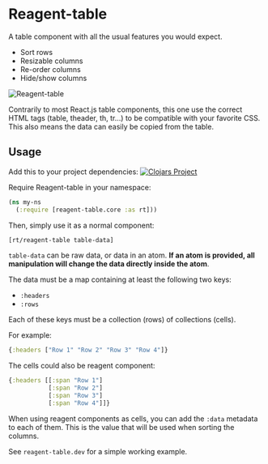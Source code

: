 Reagent-table
=========

A table component with all the usual features you would expect.

- Sort rows
- Resizable columns
- Re-order columns
- Hide/show columns


<img src="https://raw.githubusercontent.com/Frozenlock/reagent-table/master/reagent-table.gif"
	alt="Reagent-table"/>


Contrarily to most React.js table components, this one use the correct
HTML tags (table, theader, th, tr...) to be compatible with your
favorite CSS. This also means the data can easily be copied from the
table.



## Usage

Add this to your project dependencies:
[![Clojars Project](http://clojars.org/org.clojars.frozenlock/reagent-table/latest-version.svg)](http://clojars.org/org.clojars.frozenlock/reagent-table)

Require Reagent-table in your namespace:
```clj
(ns my-ns
  (:require [reagent-table.core :as rt]))
```

Then, simply use it as a normal component:
```clj
[rt/reagent-table table-data]
```

`table-data` can be raw data, or data in an atom. **If an atom is
provided, all manipulation will change the data directly inside the atom**.

The data must be a map containing at least the following two keys:
- `:headers`
- `:rows`

Each of these keys must be a collection (rows) of collections (cells).

For example:
```clj
{:headers ["Row 1" "Row 2" "Row 3" "Row 4"]}
```

The cells could also be reagent component:
```clj
{:headers [[:span "Row 1"]
	       [:span "Row 2"]
		   [:span "Row 3"]
		   [:span "Row 4"]]}
```

When using reagent components as cells, you can add the `:data`
metadata to each of them. This is the value that will be used when
sorting the columns.


See `reagent-table.dev` for a simple working example.



